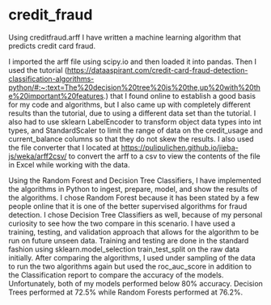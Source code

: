 # credit_fraud
Using creditfraud.arff I have written a machine learning algorithm that predicts credit card fraud. 

I imported the arff file using scipy.io and then loaded it into pandas. 
Then I used the tutorial 
(https://dataaspirant.com/credit-card-fraud-detection-classification-algorithms-python/#:~:text=The%20decision%20tree%20is%20the,up%20with%20the%20important%20features.) 
that I found online to establish a good basis for my code and algorithms, 
but I also came up with completely different results than the tutorial, due to using a different data set than the tutorial. 
I also had to use sklearn LabelEncoder to transform object data types into int types, and StandardScaler to limit the range of data on 
the credit_usage and current_balance columns so that they do not skew the results. I also used the file converter that I 
located at https://pulipulichen.github.io/jieba-js/weka/arff2csv/ to convert the arff to a csv to view the contents of the file in 
Excel while working with the data.

Using the Random Forest and Decision Tree Classifiers, I have implemented the algorithms in Python to ingest, prepare, model, and show the 
results of the algorithms. I chose Random Forest because it has been stated by a few people online that it is one of the better supervised 
algorithms for fraud detection. I chose Decision Tree Classifiers as well, because of my personal curiosity to see how the two compare in 
this scenario. I have used a training, testing, and validation approach that allows for the algorithm to be run on future unseen data. 
Training and testing are done in the standard fashion using sklearn.model_selection train_test_split on the raw data initially. 
After comparing the algorithms, I used under sampling of the data to run the two algorithms again but used the roc_auc_score in addition 
to the Classification report to compare the accuracy of the models. Unfortunately, both of my models performed below 80% accuracy. 
Decision Trees performed at 72.5% while Random Forests performed at 76.2%.
